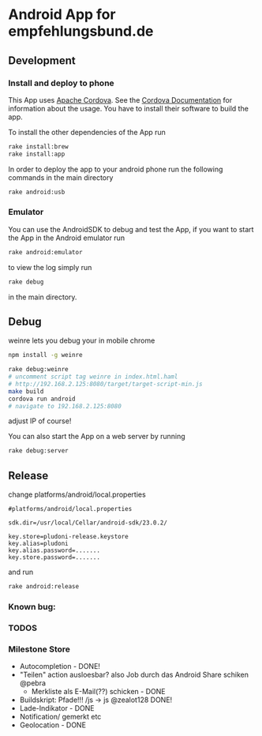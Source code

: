 # Android App for empfehlungsbund.de

## Development

### Install and deploy to phone

This App uses [Apache Cordova](http://cordova.apache.org/).
See the [Cordova Documentation](http://cordova.apache.org/docs/en/3.1.0/) for information about the usage.
You have to install their software to build the app.

To install the other dependencies of the App run

```bash
rake install:brew
rake install:app
```
In order to deploy the app to your android phone run the following commands in the main directory

```bash
rake android:usb
```
### Emulator

You can use the AndroidSDK to debug and test the App, if you want to start the App in the Android emulator run

```bash
rake android:emulator
```

to view the log simply run

```bash
rake debug
```

in the main directory.
## Debug

weinre lets you debug your in mobile chrome

```bash
npm install -g weinre
```

```bash
rake debug:weinre
# uncomment script tag weinre in index.html.haml
# http://192.168.2.125:8080/target/target-script-min.js
make build
cordova run android
# navigate to 192.168.2.125:8080
```

adjust IP of course!

You can also start the App on a web server by running

```bash
rake debug:server
```

## Release

change platforms/android/local.properties

```
#platforms/android/local.properties

sdk.dir=/usr/local/Cellar/android-sdk/23.0.2/

key.store=pludoni-release.keystore
key.alias=pludoni
key.alias.password=.......
key.store.password=.......
```

and run

```bash
rake android:release
```

### Known bug:

### TODOS

### Milestone Store

* Autocompletion - DONE!
* "Teilen" action ausloesbar? also Job durch das Android Share schiken @pebra
  * Merkliste als E-Mail(??) schicken - DONE
* Buildskript: Pfade!!! /js -> js @zealot128 DONE!
* Lade-Indikator - DONE
* Notification/ gemerkt etc
* Geolocation - DONE

